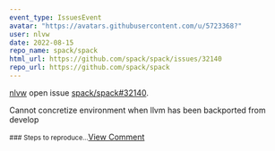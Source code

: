 ```yaml
---
event_type: IssuesEvent
avatar: "https://avatars.githubusercontent.com/u/5723368?"
user: nlvw
date: 2022-08-15
repo_name: spack/spack
html_url: https://github.com/spack/spack/issues/32140
repo_url: https://github.com/spack/spack
---
```


<a href='https://github.com/nlvw' target='_blank'>nlvw</a> open issue <a href='https://github.com/spack/spack/issues/32140' target='_blank'>spack/spack#32140</a>.

<p>Cannot concretize environment when llvm has been backported from develop</p><small>### Steps to reproduce...</small><a href='https://github.com/spack/spack/issues/32140' target='_blank'>View Comment</a>